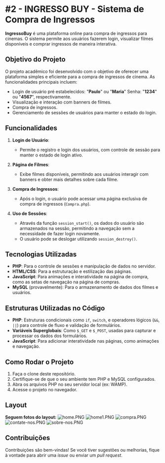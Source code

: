 # #2 - INGRESSO BUY - Sistema de Compra de Ingressos
**IngressoBuy** é uma plataforma online para compra de ingressos para cinemas. O sistema permite aos usuários fazerem login, visualizar filmes disponíveis e comprar ingressos de maneira interativa.

## Objetivo do Projeto
O projeto acadêmico foi desenvolvido com o objetivo de oferecer uma plataforma simples e eficiente para a compra de ingressos de cinema. As funcionalidades principais incluem:
- Login de usuário pré estabelecidos: "**Paulo**" ou "**Maria**"
  Senha: "**1234**" ou "**4567**", respectivamente.
- Visualização e interação com banners de filmes.
- Compra de ingressos.
- Gerenciamento de sessões de usuários para manter o estado do login.

## Funcionalidades
1. **Login de Usuário**:
   - Permite o registro e login dos usuários, com controle de sessão para manter o estado de login ativo.
   
2. **Página de Filmes**:
   - Exibe filmes disponíveis, permitindo aos usuários interagir com banners e obter mais detalhes sobre cada filme.

3. **Compra de Ingressos**:
   - Após o login, o usuário pode acessar uma página exclusiva de compra de ingressos (`Compra.php`).

4. **Uso de Sessões**:
   - Através da função `session_start()`, os dados do usuário são armazenados na sessão, permitindo a navegação sem a necessidade de fazer login novamente.
   - O usuário pode se deslogar utilizando `session_destroy()`.

## Tecnologias Utilizadas
- **PHP**: Para o controle de sessões e manipulação de dados no servidor.
- **HTML/CSS**: Para a estruturação e estilização das páginas.
- **JavaScript**: Para animações e interatividade na página de compra, como as setas de navegação na página de compras.
- **MySQL** (provavelmente): Para o armazenamento de dados dos filmes e usuários.

## Estruturas Utilizadas no Código
- **PHP**: Estruturas condicionais como `if`, `switch`, e operadores lógicos (`&&`, `||`) para controle de fluxo e validação de formulários.
- **Variáveis Superglobais**: Como `$_GET` e `$_POST`, usadas para capturar e processar os dados dos formulários.
- **JavaScript**: Para adicionar interatividade nas páginas, como animações e navegação.

## Como Rodar o Projeto
1. Faça o clone deste repositório.
2. Certifique-se de que o seu ambiente tem PHP e MySQL configurados.
3. Abra os arquivos PHP no seu servidor local (ex: WAMP).
4. Acesse o projeto no navegador.

## Layout
**Seguem fotos do layout:**
![home.PNG](https://github.com/user-attachments/assets/64177ba5-958e-462e-9c6f-f9277b25bf45)
![home1.PNG](https://github.com/user-attachments/assets/91f8bdf9-390d-4a20-8bc8-e5dc12fa1ca2)
![compra.PNG](https://github.com/user-attachments/assets/6a6ba916-6e87-4cf5-bb09-4221321caeac)
![contate-nos.PNG](https://github.com/user-attachments/assets/a9c9ae0c-c92b-474b-a50f-86ed27d59a39)
![sobre-nos.PNG](https://github.com/user-attachments/assets/8295aafd-cf6a-469f-a67f-5fb8f08f235c)

## Contribuições
Contribuições são bem-vindas! Se você tiver sugestões ou melhorias, fique à vontade para abrir uma *issue* ou enviar um *pull request*.
